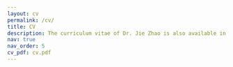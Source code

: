 ```yaml
---
layout: cv
permalink: /cv/
title: CV
description: The curriculum vitae of Dr. Jie Zhao is also available in the pdf link on the right.
nav: true
nav_order: 5
cv_pdf: cv.pdf
---
```

